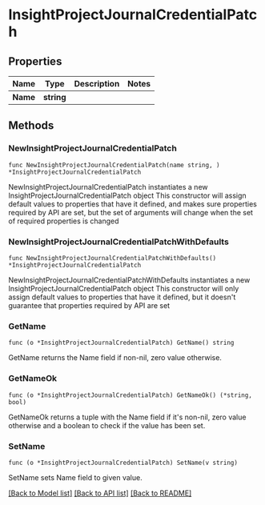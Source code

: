 # InsightProjectJournalCredentialPatch

## Properties

Name | Type | Description | Notes
------------ | ------------- | ------------- | -------------
**Name** | **string** |  | 

## Methods

### NewInsightProjectJournalCredentialPatch

`func NewInsightProjectJournalCredentialPatch(name string, ) *InsightProjectJournalCredentialPatch`

NewInsightProjectJournalCredentialPatch instantiates a new InsightProjectJournalCredentialPatch object
This constructor will assign default values to properties that have it defined,
and makes sure properties required by API are set, but the set of arguments
will change when the set of required properties is changed

### NewInsightProjectJournalCredentialPatchWithDefaults

`func NewInsightProjectJournalCredentialPatchWithDefaults() *InsightProjectJournalCredentialPatch`

NewInsightProjectJournalCredentialPatchWithDefaults instantiates a new InsightProjectJournalCredentialPatch object
This constructor will only assign default values to properties that have it defined,
but it doesn't guarantee that properties required by API are set

### GetName

`func (o *InsightProjectJournalCredentialPatch) GetName() string`

GetName returns the Name field if non-nil, zero value otherwise.

### GetNameOk

`func (o *InsightProjectJournalCredentialPatch) GetNameOk() (*string, bool)`

GetNameOk returns a tuple with the Name field if it's non-nil, zero value otherwise
and a boolean to check if the value has been set.

### SetName

`func (o *InsightProjectJournalCredentialPatch) SetName(v string)`

SetName sets Name field to given value.



[[Back to Model list]](../README.md#documentation-for-models) [[Back to API list]](../README.md#documentation-for-api-endpoints) [[Back to README]](../README.md)


